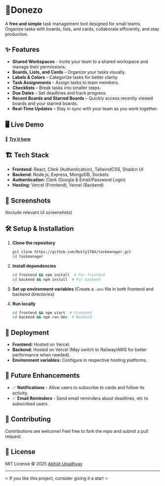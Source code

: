 # 🚀Donezo

A **free and simple** task management tool designed for small teams. Organize tasks with boards, lists, and cards, collaborate efficiently, and stay productive.

## ✨ Features

-   **Shared Workspaces** - Invite your team to a shared workspace and manage their permissions.
-   **Boards, Lists, and Cards** – Organize your tasks visually.
-   **Labels & Colors** – Categorize tasks for better clarity.
-   **Task Assignments** – Assign tasks to team members.
-   **Checklists** – Break tasks into smaller steps.
-   **Due Dates** – Set deadlines and track progress.
-   **Recent Boards and Starred Boards** – Quickly access recently viewed boards and your starred boards.
-   **Real-Time Updates** – Stay in sync with your team as you work together.

## 🖥️ Live Demo

🚀 **[Try it here]()**

## 🏗️ Tech Stack

-   **Frontend**: React, Clerk (Authentication), TailwindCSS, Shadcn UI
-   **Backend**: Node.js, Express, MongoDB, Sockets
-   **Authentication**: Clerk (Google & Email/Password Login)
-   **Hosting**: Vercel (Frontend), Vercel (Backend)

## 📸 Screenshots

(Include relevant UI screenshots)

## 🛠️ Setup & Installation

1.  **Clone the repository**
    
    ```sh
    git clone https://github.com/Nutty1704/taskmanager.git
    cd taskmanager
    ```
    
2.  **Install dependencies**
    
    ```sh
    cd frontend && npm install  # For frontend
    cd backend && npm install  # For backend
    ```
    
3.  **Set up environment variables** (Create a `.env` file in both frontend and backend directories)
4.  **Run locally**
    
    ```sh
    cd frontend && npm start  # Frontend
    cd backend && npm run dev  # Backend
    ```
    

## 🚀 Deployment

-   **Frontend:** Hosted on Vercel.
-   **Backend:** Hosted on Vercel (May switch to Railway/AWS for better performance when needed).
-   **Environment variables:** Configure in respective hosting platforms.

## 🎯 Future Enhancements

-   ✅ **Notifications** - Allow users to subscribe to cards and follow its activity.
-   ✅ **Email Reminders** - Send email reminders about deadlines, etc to subscribed users.

## 🤝 Contributing

Contributions are welcome! Feel free to fork the repo and submit a pull request.

## 📜 License

MIT License © 2025 [Abhijit Upadhyay](https://github.com/Nutty1704)

----------

⭐ If you like this project, consider giving it a star! ⭐